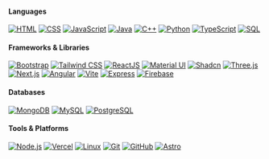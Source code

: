 

#### Languages
[![HTML](https://img.shields.io/badge/-HTML-000?&logo=html5)](https://developer.mozilla.org/en-US/docs/Web/HTML)  [![CSS](https://img.shields.io/badge/-CSS-000?&logo=css3)](https://developer.mozilla.org/en-US/docs/Web/CSS)  [![JavaScript](https://img.shields.io/badge/-JavaScript-000?&logo=javascript)](https://developer.mozilla.org/en-US/docs/Web/JavaScript)  [![Java](https://img.shields.io/badge/-Java-000?&logo=java)](https://www.oracle.com/java)  [![C++](https://img.shields.io/badge/-C++-000?&logo=c%2b%2b&logoColor=00599C)](https://isocpp.org)  [![Python](https://img.shields.io/badge/-Python-000?&logo=python)](https://www.python.org)  [![TypeScript](https://img.shields.io/badge/-TypeScript-000?&logo=typescript)](https://www.typescriptlang.org)  [![SQL](https://img.shields.io/badge/-SQL-000?&logo=postgresql)](https://en.wikipedia.org/wiki/SQL)

#### Frameworks & Libraries
[![Bootstrap](https://img.shields.io/badge/-Bootstrap-000?&logo=bootstrap)](https://getbootstrap.com)  [![Tailwind CSS](https://img.shields.io/badge/-Tailwind_CSS-000?&logo=tailwindcss)](https://tailwindcss.com)  [![ReactJS](https://img.shields.io/badge/-ReactJS-000?&logo=react)](https://reactjs.org)  [![Material UI](https://img.shields.io/badge/-Material_UI-000?&logo=mui)](https://mui.com)  [![Shadcn](https://img.shields.io/badge/-Shadcn-000)](https://ui.shadcn.com)  [![Three.js](https://img.shields.io/badge/-Three.js-000?&logo=three.js)](https://threejs.org)  [![Next.js](https://img.shields.io/badge/-Next.js-000?&logo=next.js)](https://nextjs.org)  [![Angular](https://img.shields.io/badge/-Angular-000?&logo=angular)](https://angular.io)  [![Vite](https://img.shields.io/badge/-Vite-000?&logo=vite)](https://vitejs.dev)  [![Express](https://img.shields.io/badge/-Express-000?&logo=express)](https://expressjs.com)  [![Firebase](https://img.shields.io/badge/-Firebase-000?&logo=firebase)](https://firebase.google.com)

#### Databases
[![MongoDB](https://img.shields.io/badge/-MongoDB-000?&logo=mongodb)](https://www.mongodb.com)  [![MySQL](https://img.shields.io/badge/-MySQL-000?&logo=mysql)](https://www.mysql.com) [![PostgreSQL](https://img.shields.io/badge/-PostgreSQL-000?&logo=postgresql)](https://www.postgresql.org)

#### Tools & Platforms
[![Node.js](https://img.shields.io/badge/-Node.js-000?&logo=node.js)](https://nodejs.org)  [![Vercel](https://img.shields.io/badge/-Vercel-000?&logo=vercel)](https://vercel.com)  [![Linux](https://img.shields.io/badge/-Linux-000?&logo=linux)](https://www.linux.org)  [![Git](https://img.shields.io/badge/-Git-000?&logo=git)](https://git-scm.com)  [![GitHub](https://img.shields.io/badge/-GitHub-000?&logo=github)](https://github.com)  [![Astro](https://img.shields.io/badge/-Astro-000?&logo=astro)](https://astro.build)
